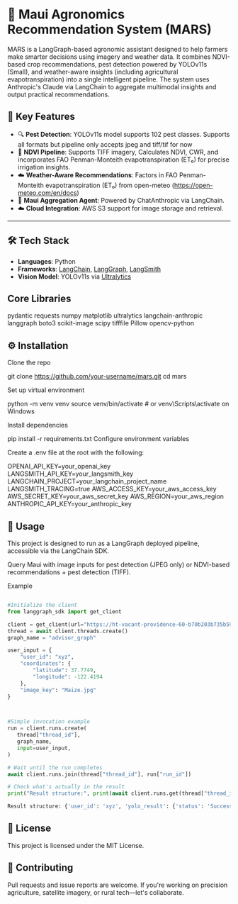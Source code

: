 # 🌾 Maui Agronomics Recommendation System (MARS)

MARS is a LangGraph-based agronomic assistant designed to help farmers make smarter decisions using imagery and weather data. It combines NDVI-based crop recommendations, pest detection powered by YOLOv11s (Small), and weather-aware insights (including agricultural evapotranspiration) into a single intelligent pipeline. The system uses Anthropic's Claude via LangChain to aggregate multimodal insights and output practical recommendations.

## 🧠 Key Features

- 🔍 **Pest Detection**: YOLOv11s model supports 102 pest classes. Supports all formats but pipeline only accepts jpeg and tiff/tif for now
- 🌱 **NDVI Pipeline**: Supports TIFF imagery, Calculates NDVI, CWR, and incorporates FAO Penman-Monteith evapotranspiration (ET₀) for precise irrigation insights.
- ☁️ **Weather-Aware Recommendations**: Factors in FAO Penman-Monteith evapotranspiration (ET₀) from open-meteo (https://open-meteo.com/en/docs)
- 🤖 **Maui Aggregation Agent**: Powered by ChatAnthropic via LangChain.
- ☁️ **Cloud Integration**: AWS S3 support for image storage and retrieval.

---

## 🛠 Tech Stack

- **Languages**: Python
- **Frameworks**: [LangChain](https://www.langchain.com/), [LangGraph](https://docs.langgraph.dev/), [LangSmith](https://smith.langchain.com/)
- **Vision Model**: YOLOv11s via [Ultralytics](https://github.com/ultralytics/ultralytics)

## Core Libraries
pydantic
requests
numpy
matplotlib
ultralytics
langchain-anthropic
langgraph
boto3
scikit-image
scipy
tifffile
Pillow
opencv-python


## ⚙️ Installation
Clone the repo

git clone https://github.com/your-username/mars.git
cd mars


Set up virtual environment

python -m venv venv
source venv/bin/activate  # or venv\Scripts\activate on Windows


Install dependencies

pip install -r requirements.txt
Configure environment variables

Create a .env file at the root with the following:

OPENAI_API_KEY=your_openai_key
LANGSMITH_API_KEY=your_langsmith_key
LANGCHAIN_PROJECT=your_langchain_project_name
LANGSMITH_TRACING=true
AWS_ACCESS_KEY=your_aws_access_key
AWS_SECRET_KEY=your_aws_secret_key
AWS_REGION=your_aws_region
ANTHROPIC_API_KEY=your_anthropic_key


## 🚀 Usage

This project is designed to run as a LangGraph deployed pipeline, accessible via the LangChain SDK.

Query Maui with image inputs for pest detection (JPEG only) or NDVI-based recommendations + pest detection (TIFF).

Example

```python

#Initialize the client
from langgraph_sdk import get_client

client = get_client(url="https://ht-vacant-providence-60-b70b203b735b596eac574071f7251ad0.us.langgraph.app", api_key="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")
thread = await client.threads.create()
graph_name = "advisor_graph"

user_input = {
    "user_id": "xyz",
    "coordinates": {
        "latitude": 37.7749,
        "longitude": -122.4194
    },
    "image_key": "Maize.jpg"
}



#Simple invocation example
run = client.runs.create(
   thread["thread_id"],
   graph_name,
   input=user_input,
)

# Wait until the run completes
await client.runs.join(thread["thread_id"], run["run_id"])

# Check what's actually in the result
print("Result structure:", print(await client.runs.get(thread["thread_id"], run["run_id"])))

Result structure: {'user_id': 'xyz', 'yolo_result': {'status': 'Success', 'class_labels': ['rice leaf roller', 'rice leaf caterpillar', 'paddy stem maggot', 'asiatic rice borer', 'yellow rice borer', 'rice gall midge', 'Rice Stemfly', 'brown plant hopper', 'white backed plant hopper', 'small brown plant hopper', 'rice water weevil', 'rice leafhopper', 'grain spreader thrips', 'rice shell pest', 'grub', 'mole cricket', 'wireworm', 'white margined moth', 'black cutworm', 'large cutworm', 'yellow cutworm', 'red spider', 'corn borer', 'army worm', 'aphids', 'Potosiabre vitarsis', 'peach borer', 'english grain aphid', 'green bug', 'bird cherry-oataphid', 'wheat blossom midge', 'penthaleus major', 'longlegged spider mite', 'wheat phloeothrips', 'wheat sawfly', 'cerodonta denticornis', 'beet fly', 'flea beetle', 'cabbage army worm', 'beet army worm', 'Beet spot flies', 'meadow moth', 'beet weevil', 'sericaorient alismots chulsky', 'alfalfa weevil', 'flax budworm', 'alfalfa plant bug', 'tarnished plant bug', 'Locustoidea', 'lytta polita', 'legume blister beetle', 'blister beetle', 'therioaphis maculata Buckton', 'odontothrips loti', 'Thrips', 'alfalfa seed chalcid', 'Pieris canidia', 'Apolygus lucorum', 'Limacodidae', 'Viteus vitifoliae', 'Colomerus vitis', 'Brevipoalpus lewisi McGregor', 'oides decempunctata', 'Polyphagotars onemus latus', 'Pseudococcus comstocki Kuwana', 'parathrene regalis', 'Ampelophaga', 'Lycorma delicatula', 'Xylotrechus', 'Cicadella viridis', 'Miridae', 'Trialeurodes vaporariorum', 'Erythroneura apicalis', 'Papilio xuthus', 'Panonchus citri McGregor', 'Phyllocoptes oleiverus ashmead', 'Icerya purchasi Maskell', 'Unaspis yanonensis', 'Ceroplastes rubens', 'Chrysomphalus aonidum', 'Parlatoria zizyphus Lucus', 'Nipaecoccus vastalor', 'Aleurocanthus spiniferus', 'Tetradacus c Bactrocera minax', 'Dacus dorsalis(Hendel)', 'Bactrocera tsuneonis', 'Prodenia litura', 'Adristyrannus', 'Phyllocnistis citrella Stainton', 'Toxoptera citricidus', 'Toxoptera aurantii', 'Aphis citricola Vander Goot', 'Scirtothrips dorsalis Hood', 'Dasineura sp', 'Lawana imitata Melichar', 'Salurnis marginella Guerr', 'Deporaus marginatus Pascoe', 'Chlumetia transversa', 'Mango flat beak leafhopper', 'Rhytidodera bowrinii white', 'Sternochetus frigidus', 'Cicadellidae'], 'scores': [], 'bounding_boxes': [], 'save_path': 's3://qijaniproductsbucket/outputs/yolo_Maize.jpg'}, 'weather_data': {'location': 'Lat: 37.7749, Lon: -122.4194', 'past_7_days': ['2025-04-18: Temp 9.8-18.2°C, Humidity 82%, Rain 0.0mm, Wind Max 21.6 km/h, ETo 2.61mm', '2025-04-19: Temp 8.7-15.4°C, Humidity 85%, Rain 0.0mm, Wind Max 20.2 km/h, ETo 2.26mm', '2025-04-20: Temp 9.5-18.3°C, Humidity 83%, Rain 0.0mm, Wind Max 19.0 km/h, ETo 2.98mm', '2025-04-21: Temp 7.9-21.6°C, Humidity 78%, Rain 0.0mm, Wind Max 24.1 km/h, ETo 4.11mm', '2025-04-22: Temp 9.2-17.6°C, Humidity 83%, Rain 0.0mm, Wind Max 25.3 km/h, ETo 3.07mm', '2025-04-23: Temp 9.5-14.5°C, Humidity 81%, Rain 0.0mm, Wind Max 20.5 km/h, ETo 2.04mm', '2025-04-24: Temp 9.7-13.5°C, Humidity 79%, Rain 0.0mm, Wind Max 19.6 km/h, ETo 1.51mm'], 'current': {'temp': '9.2°C', 'wind': '13.5 km/h'}, 'forecast_next_days': ['2025-04-25: Temp 9.2-14.5°C, Humidity 75%, Rain 0.2mm, Wind Max 19.2 km/h, ETo 2.45mm', '2025-04-26: Temp 6.9-14.9°C, Humidity 76%, Rain 0.4mm, Wind Max 24.0 km/h, ETo 3.26mm', '2025-04-27: Temp 10.7-12.9°C, Humidity 77%, Rain 0.1mm, Wind Max 26.3 km/h, ETo 1.91mm']}, 'recommendation': MauiRecommendationModel(risk_level='Moderate', advice='Monitor your crops closely for signs of pest infestations. Consider applying an organic insecticide like neem oil or a targeted chemical pesticide to control any outbreaks. Maintain proper irrigation and soil moisture levels to support plant health.', data_summary={'summary': 'The weather data indicates moderate risk conditions, with potential for pest issues. No NDVI data is available, so crop health is unclear. Proactive monitoring and targeted pest management are recommended.'}), 'image_key': 'Maize.jpg', 'coordinates': LocationModel(latitude=37.7749, longitude=-122.4194)}

```


## 🪪 License
This project is licensed under the MIT License.


## 🤝 Contributing
Pull requests and issue reports are welcome. If you're working on precision agriculture, satellite imagery, or rural tech—let's collaborate.